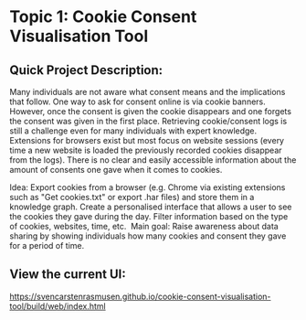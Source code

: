 # Topic 1: Cookie Consent Visualisation Tool

## Quick Project Description:
Many individuals are not aware what consent means and the implications that follow. One way to ask for consent online is via cookie banners. However, once the consent is given the cookie disappears and one forgets the consent was given in the first place. Retrieving cookie/consent logs is still a challenge even for many individuals with expert knowledge. Extensions for browsers exist but most focus on website sessions (every time a new website is loaded the previously recorded cookies disappear from the logs). There is no clear and easily accessible information about the amount of consents one gave when it comes to cookies.

Idea: Export cookies from a browser (e.g. Chrome via existing extensions such as "Get cookies.txt" or export .har files) and store them in a knowledge graph. Create a personalised interface that allows a user to see the cookies they gave during the day. Filter information based on the type of cookies, websites, time, etc. 
Main goal: Raise awareness about data sharing by showing individuals how many cookies and consent they gave for a period of time.

## View the current UI:
https://svencarstenrasmusen.github.io/cookie-consent-visualisation-tool/build/web/index.html
